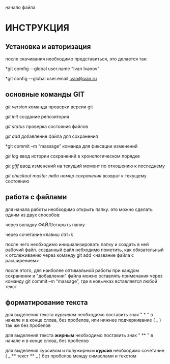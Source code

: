 начало файла

# ИНСТРУКЦИЯ

## Установка и авторизация

после скачивания необходимо представиться, это делается так: 

*git comfig --global user.name "Ivan Ivanov"

*git config --global user.email ivan@ivan.ru

## основные команды GIT

*git version* команда проверки версии git

*git init* создание репозитория

*git status* проверка состояния файлов

*git add* добавление файла для сохранения 

*git commit –m “massage” команда для фиксации изменений

*git log* ввод истории сохранений в хронологическом порядке

*git giff*  ввод изменений на текущий момент по отношению к последнему

*git checkout master либо номер сохранения* возврат к текущему состоянию  

## работа с файлами 

для начала работы необходимо открыть папку. это можно сделать одним из двух способов: 

через вкладку ФАЙЛ/открыть папку

через сочетание клавиш ctrl+k

после чего необходимо инициализировать папку и создать в ней рабочий файл.
созданный файл небходимо пометить, как обязательный к отслеживанию через команду git add <название файла с расширением>

после этого, для наиболее оптимальной работы при каждом сохранении и "добавлении" файла можно оставлять примечания через команду git commit –m “massage”, где в ковычках вставляется любой текст 

## форматирование текста

для выделения текста *курсивом* необходимо поставить знак " * " в начале и в конце слова, без пробелов, или нижнее подчеркивание ( _ ) так же без пробелов

 для выделения текста **жирным** необходимо поставить знак " ** " в начале и в конце слова, без пробелов

 для выделения курсивом и полужирным  _**курсив**_ необходимо сочетание ( _ ** текст ** _ ) без пробелов между символами и текстом

